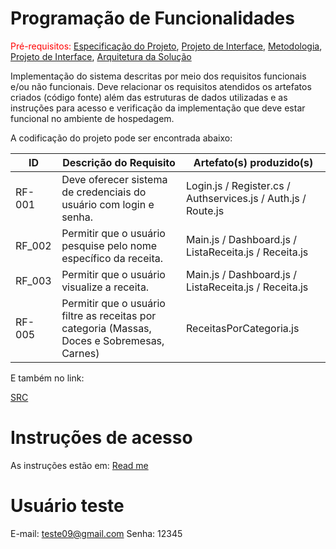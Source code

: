 # Programação de Funcionalidades

<span style="color:red">Pré-requisitos: <a href="2-Especificação do Projeto.md"> Especificação do Projeto</a></span>, <a href="3-Projeto de Interface.md"> Projeto de Interface</a>, <a href="4-Metodologia.md"> Metodologia</a>, <a href="3-Projeto de Interface.md"> Projeto de Interface</a>, <a href="5-Arquitetura da Solução.md"> Arquitetura da Solução</a>

Implementação do sistema descritas por meio dos requisitos funcionais e/ou não funcionais. Deve relacionar os requisitos atendidos os artefatos criados (código fonte) além das estruturas de dados utilizadas e as instruções para acesso e verificação da implementação que deve estar funcional no ambiente de hospedagem.



A codificação do projeto pode ser encontrada abaixo:

|ID    | Descrição do Requisito  | Artefato(s) produzido(s) |
|------|-----------------------------------------|----|
|RF-001| Deve oferecer sistema de credenciais do usuário com login e senha. | Login.js / Register.cs / Authservices.js / Auth.js / Route.js| 
|RF_002|Permitir que o usuário pesquise pelo nome específico da receita. |  Main.js / Dashboard.js / ListaReceita.js / Receita.js | 
|RF_003| Permitir que o usuário visualize a receita. | Main.js / Dashboard.js / ListaReceita.js / Receita.js | 
|RF-005| Permitir que o usuário filtre as receitas por categoria (Massas, Doces e Sobremesas, Carnes) | ReceitasPorCategoria.js | 

E também no link: 

[SRC](https://github.com/ICEI-PUC-Minas-PMV-ADS/pmv-ads-2024-1-e3-proj-mov-t4-inspirasabor/tree/dev)

# Instruções de acesso

As instruções estão em:  [Read me](https://github.com/ICEI-PUC-Minas-PMV-ADS/pmv-ads-2024-1-e3-proj-mov-t4-inspirasabor/tree/dev/src#readme)


# Usuário teste

E-mail: teste09@gmail.com
Senha: 12345
